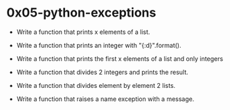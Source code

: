 # 0x05-python-exceptions
* Write a function that prints x elements of a list.

* Write a function that prints an integer with "{:d}".format().

* Write a function that prints the first x elements of a list and only integers

* Write a function that divides 2 integers and prints the result.

* Write a function that divides element by element 2 lists.

* Write a function that raises a name exception with a message.
